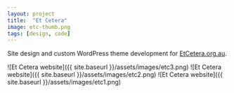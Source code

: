 ```yaml
---
layout: project
title:  "Et Cetera"
image: etc-thumb.png
tags: [design, code]
---
```


Site design and custom WordPress theme development for [EtCetera.org.au](https://etcetera.org.au).

![Et Cetera website]({{ site.baseurl }}/assets/images/etc3.png)
![Et Cetera website]({{ site.baseurl }}/assets/images/etc2.png)
![Et Cetera website]({{ site.baseurl }}/assets/images/etc1.png)
